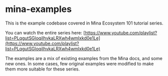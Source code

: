 # mina-examples

This is the example codebase covered in Mina Ecosystem 101 tutorial series. 

You can watch the entire series here: [https://www.youtube.com/playlist?list=PLqgutSGloqiIhvkaLRXwh4wmIxkd0e1Le](https://www.youtube.com/playlist?list=PLqgutSGloqiIhvkaLRXwh4wmIxkd0e1Le)

The examples are a mix of existing examples from the Mina docs, and some new ones. In some cases, few original examples were modified to make them more suitable for these series. 
